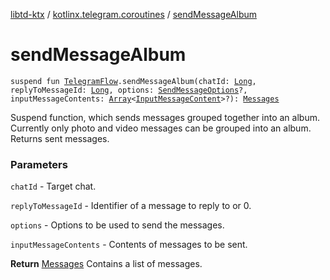 [libtd-ktx](../index.md) / [kotlinx.telegram.coroutines](index.md) / [sendMessageAlbum](./send-message-album.md)

# sendMessageAlbum

`suspend fun `[`TelegramFlow`](../kotlinx.telegram.core/-telegram-flow/index.md)`.sendMessageAlbum(chatId: `[`Long`](https://kotlinlang.org/api/latest/jvm/stdlib/kotlin/-long/index.html)`, replyToMessageId: `[`Long`](https://kotlinlang.org/api/latest/jvm/stdlib/kotlin/-long/index.html)`, options: `[`SendMessageOptions`](https://tdlibx.github.io/td/docs/org/drinkless/td/libcore/telegram/TdApi.SendMessageOptions.html)`?, inputMessageContents: `[`Array`](https://kotlinlang.org/api/latest/jvm/stdlib/kotlin/-array/index.html)`<`[`InputMessageContent`](https://tdlibx.github.io/td/docs/org/drinkless/td/libcore/telegram/TdApi.InputMessageContent.html)`>?): `[`Messages`](https://tdlibx.github.io/td/docs/org/drinkless/td/libcore/telegram/TdApi.Messages.html)

Suspend function, which sends messages grouped together into an album. Currently only photo and
video messages can be grouped into an album. Returns sent messages.

### Parameters

`chatId` - Target chat.

`replyToMessageId` - Identifier of a message to reply to or 0.

`options` - Options to be used to send the messages.

`inputMessageContents` - Contents of messages to be sent.

**Return**
[Messages](https://tdlibx.github.io/td/docs/org/drinkless/td/libcore/telegram/TdApi.Messages.html) Contains a list of messages.

